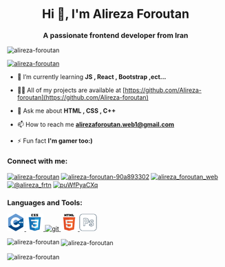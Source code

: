 <h1 align="center">Hi 👋, I'm Alireza Foroutan</h1>
<h3 align="center">A passionate frontend developer from Iran</h3>

<p align="left"> <img src="https://komarev.com/ghpvc/?username=alireza-foroutan&label=Profile%20views&color=0e75b6&style=flat" alt="alireza-foroutan" /> </p>

<p align="left"> <a href="https://github.com/ryo-ma/github-profile-trophy"><img src="https://github-profile-trophy.vercel.app/?username=alireza-foroutan" alt="alireza-foroutan" /></a> </p>

- 🌱 I’m currently learning **JS , React , Bootstrap ,ect...**

- 👨‍💻 All of my projects are available at [https://github.com/Alireza-foroutan](https://github.com/Alireza-foroutan)

- 💬 Ask me about **HTML , CSS , C++**

- 📫 How to reach me **alirezaforoutan.web1@gmail.com**

- ⚡ Fun fact **I'm gamer too:)**

<h3 align="left">Connect with me:</h3>
<p align="left">
<a href="https://codepen.io/alireza-foroutan" target="blank"><img align="center" src="https://raw.githubusercontent.com/rahuldkjain/github-profile-readme-generator/master/src/images/icons/Social/codepen.svg" alt="alireza-foroutan" height="30" width="40" /></a>
<a href="https://linkedin.com/in/alireza-foroutan-90a893302" target="blank"><img align="center" src="https://raw.githubusercontent.com/rahuldkjain/github-profile-readme-generator/master/src/images/icons/Social/linked-in-alt.svg" alt="alireza-foroutan-90a893302" height="30" width="40" /></a>
<a href="https://instagram.com/alireza_foroutan_web" target="blank"><img align="center" src="https://raw.githubusercontent.com/rahuldkjain/github-profile-readme-generator/master/src/images/icons/Social/instagram.svg" alt="alireza_foroutan_web" height="30" width="40" /></a>
<a href="https://www.youtube.com/c/@alireza_frtn" target="blank"><img align="center" src="https://raw.githubusercontent.com/rahuldkjain/github-profile-readme-generator/master/src/images/icons/Social/youtube.svg" alt="@alireza_frtn" height="30" width="40" /></a>
<a href="https://discord.gg/puWfPyaCXq" target="blank"><img align="center" src="https://raw.githubusercontent.com/rahuldkjain/github-profile-readme-generator/master/src/images/icons/Social/discord.svg" alt="puWfPyaCXq" height="30" width="40" /></a>
</p>

<h3 align="left">Languages and Tools:</h3>
<p align="left"> <a href="https://www.w3schools.com/cpp/" target="_blank" rel="noreferrer"> <img src="https://raw.githubusercontent.com/devicons/devicon/master/icons/cplusplus/cplusplus-original.svg" alt="cplusplus" width="40" height="40"/> </a> <a href="https://www.w3schools.com/css/" target="_blank" rel="noreferrer"> <img src="https://raw.githubusercontent.com/devicons/devicon/master/icons/css3/css3-original-wordmark.svg" alt="css3" width="40" height="40"/> </a> <a href="https://git-scm.com/" target="_blank" rel="noreferrer"> <img src="https://www.vectorlogo.zone/logos/git-scm/git-scm-icon.svg" alt="git" width="40" height="40"/> </a> <a href="https://www.w3.org/html/" target="_blank" rel="noreferrer"> <img src="https://raw.githubusercontent.com/devicons/devicon/master/icons/html5/html5-original-wordmark.svg" alt="html5" width="40" height="40"/> </a> <a href="https://www.photoshop.com/en" target="_blank" rel="noreferrer"> <img src="https://raw.githubusercontent.com/devicons/devicon/master/icons/photoshop/photoshop-line.svg" alt="photoshop" width="40" height="40"/> </a> </p>

<p><img align="left" src="https://github-readme-stats.vercel.app/api/top-langs?username=alireza-foroutan&show_icons=true&locale=en&layout=compact" alt="alireza-foroutan" /></p>

<p>&nbsp;<img align="center" src="https://github-readme-stats.vercel.app/api?username=alireza-foroutan&show_icons=true&locale=en" alt="alireza-foroutan" /></p>

<p><img align="center" src="https://github-readme-streak-stats.herokuapp.com/?user=alireza-foroutan&" alt="alireza-foroutan" /></p>

